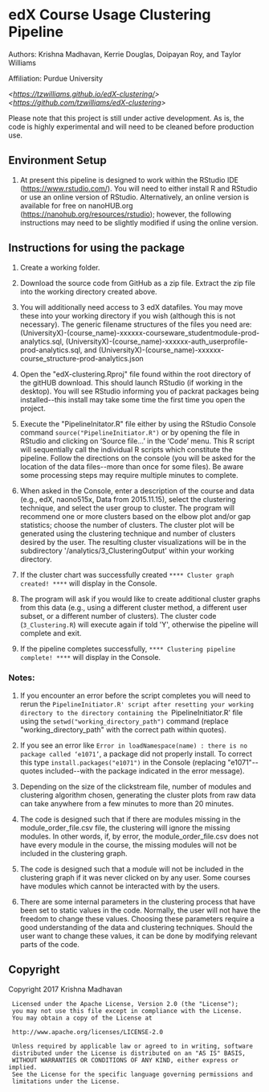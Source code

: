edX Course Usage Clustering Pipeline
==============
Authors:      Krishna Madhavan, Kerrie Douglas, Doipayan Roy, and Taylor Williams

Affiliation:  Purdue University

_&lt;<https://tzwilliams.github.io/edX-clustering/>&gt;_
_&lt;<https://github.com/tzwilliams/edX-clustering>&gt;_

Please note that this project is still under active development.  As is, the code is highly experimental and will need to be cleaned before production use.

## Environment Setup
1) At present this pipeline is designed to work within the RStudio IDE (https://www.rstudio.com/).  You will need to either install R and RStudio or use an online version of RStudio.  Alternatively, an online version is available for free on nanoHUB.org (https://nanohub.org/resources/rstudio); however, the following instructions may need to be slightly modified if using the online version.

## Instructions for using the package
1)	Create a working folder.  

1)  Download the source code from GitHub as a zip file.  Extract the zip file into the working directory created above. 

1)	You will additionally need access to 3 edX datafiles.  You may move these into your working directory if you wish (although this is not necessary).  The generic filename structures of the files you need are: (UniversityX)-(course_name)-xxxxxx-courseware_studentmodule-prod-analytics.sql, (UniversityX)-(course_name)-xxxxxx-auth_userprofile-prod-analytics.sql, and (UniversityX)-(course_name)-xxxxxx-course_structure-prod-analytics.json

1)  Open the "edX-clustering.Rproj" file found within the root directory of the gitHUB download.  This should launch RStudio (if working in the desktop).  You will see RStudio informing you of packrat packages being installed--this install may take some time the first time you open the project.

1)  Execute the "PipelineInitator.R" file either by using the RStudio Console command `source("PipelineInitiator.R")` or by opening the file in RStudio and clicking on ‘Source file...’ in the ‘Code’ menu.  This R script will sequentially call the individual R scripts which constitute the pipeline.  Follow the directions on the console (you will be asked for the location of the data files--more than once for some files).  Be aware some processing steps may require multiple minutes to complete.

1)  When asked in the Console, enter a description of the course and data (e.g., edX, naono515x, Data from 2015.11.15), select the clustering technique, and select the user group to cluster.  The program will recommend one or more clusters based on the elbow plot and/or gap statistics; choose the number of clusters. The cluster plot will be generated using the clustering technique and number of clusters desired by the user.  The resulting cluster visualizations will be in the subdirectory '/analytics/3_ClusteringOutput' within your working directory.

1)  If the cluster chart was successfully created `**** Cluster graph created! ****` will display in the Console.

1)  The program will ask if you would like to create additional cluster graphs from this data (e.g., using a different cluster method, a different user subset, or a different number of clusters).  The cluster code (`3_Clustering.R`) will execute again if told 'Y', otherwise the pipeline will complete and exit.

1)  If the pipeline completes successfully, `**** Clustering pipeline complete! ****` will display in the Console.



### Notes:
1)  If you encounter an error before the script completes you will need to rerun the `PipelineInitiator.R' script after resetting your working directory to the directory containing the `PipelineInitiator.R' file using the `setwd("working_directory_path")` command (replace "working_directory_path" with the correct path within quotes).

1)  If you see an error like `Error in loadNamespace(name) : there is no package called ‘e1071’`, a package did not properly install.  To correct this type `install.packages("e1071")` in the Console (replacing "e1071"--quotes included--with the package indicated in the error message).

1)	Depending on the size of the clickstream file, number of modules and clustering algorithm chosen, generating the cluster plots from raw data can take anywhere from a few minutes to more than 20 minutes.

1)	The code is designed such that if there are modules missing in the module_order_file.csv file, the clustering will ignore the missing modules. In other words, if, by error, the module_order_file.csv does not have every module in the course, the missing modules will not be included in the clustering graph.

1) 	The code is designed such that a module will not be included in the clustering graph if it was never clicked on by any user.  Some courses have modules which cannot be interacted with by the users. 

1)	There are some internal parameters in the clustering process that have been set to static values in the code. Normally, the user will not have the freedom to change these values.  Choosing these parameters require a good understanding of the data and clustering techniques. Should the user want to change these values, it can be done by modifying relevant parts of the code.


## Copyright
 Copyright 2017 Krishna Madhavan
 
     Licensed under the Apache License, Version 2.0 (the "License");
     you may not use this file except in compliance with the License.
     You may obtain a copy of the License at
     
     http://www.apache.org/licenses/LICENSE-2.0
     
     Unless required by applicable law or agreed to in writing, software
     distributed under the License is distributed on an "AS IS" BASIS,
     WITHOUT WARRANTIES OR CONDITIONS OF ANY KIND, either express or implied.
     See the License for the specific language governing permissions and
     limitations under the License.
